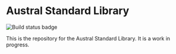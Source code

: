 # Austral Standard Library

![Build status badge](https://github.com/austral/standard/actions/workflows/build-and-test.yml/badge.svg)

This is the repository for the Austral Standard Library. It is a work in progress.
